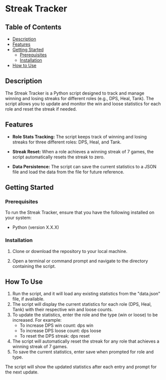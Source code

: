 # Streak Tracker

## Table of Contents

- [Description](#description)
- [Features](#features)
- [Getting Started](#getting-started)
  - [Prerequisites](#prerequisites)
  - [Installation](#installation)
- [How to Use](#how-to-use)

## Description

The Streak Tracker is a Python script designed to track and manage winning and losing streaks for different roles (e.g., DPS, Heal, Tank). The script allows you to update and monitor the win and loose statistics for each role and reset the streak if needed.

## Features

- **Role Stats Tracking:** The script keeps track of winning and losing streaks for three different roles: DPS, Heal, and Tank.

- **Streak Reset:** When a role achieves a winning streak of 7 games, the script automatically resets the streak to zero.

- **Data Persistence:** The script can save the current statistics to a JSON file and load the data from the file for future reference.

## Getting Started

### Prerequisites

To run the Streak Tracker, ensure that you have the following installed on your system:

- Python (version X.X.X)

### Installation

1. Clone or download the repository to your local machine.

2. Open a terminal or command prompt and navigate to the directory containing the script.

## How To Use

1. Run the script, and it will load any existing statistics from the "data.json" file, if available.
2. The script will display the current statistics for each role (DPS, Heal, Tank) with their respective win and loose counts.
3. To update the statistics, enter the role and the type (win or loose) to be increased. For example:
   - To increase DPS win count: dps win
   - To increase DPS loose count: dps loose
   - To reset the DPS streak: dps reset
7. The script will automatically reset the streak for any role that achieves a winning streak of 7 games.
8. To save the current statistics, enter save when prompted for role and type.

The script will show the updated statistics after each entry and prompt for the next update.
